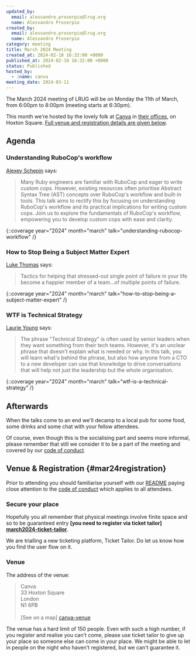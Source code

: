 ```yaml
---
updated_by:
  email: alessandro.proserpio@lrug.org
  name: Alessandro Proserpio
created_by:
  email: alessandro.proserpio@lrug.org
  name: Alessandro Proserpio
category: meeting
title: March 2024 Meeting
created_at: 2024-02-18 16:32:00 +0000
published_at: 2024-02-18 16:32:00 +0000
status: Published
hosted_by:
  - :name: canva
meeting_date: 2024-03-11
---
```


The March 2024 meeting of LRUG will be on Monday the 11th of March, from 6:00pm
to 8:00pm (meeting starts at 6:30pm).

This month we're hosted by the lovely folk at [Canva](https://www.canva.com/)
in [their offices][canva-venue], on Hoxton Square.
[Full venue and registration details are given below](#mar24registration).

## Agenda

### Understanding RuboCop's workflow

[Alexey Schepin](https://www.linkedin.com/in/alexeyschepin/) says:

> Many Ruby engineers are familiar with RuboCop and eager to write custom cops.
> However, existing resources often prioritise Abstract Syntax Tree (AST)
> concepts over RuboCop's workflow and built-in tools. This talk aims to rectify
> this by focusing on understanding RuboCop's workflow and its practical
> implications for writing custom cops. Join us to explore the fundamentals of
> RuboCop's workflow, empowering you to develop custom cops with ease and
> clarity.
 
{::coverage year="2024" month="march" talk="understanding-rubocop-workflow" /}

### How to Stop Being a Subject Matter Expert

[Luke Thomas](https://www.linkedin.com/pub/luke-thomas/19/5b6/22a) says:

> Tactics for helping that stressed-out single point of failure in your life
> become a happier member of a team...of multiple points of failure.

{::coverage year="2024" month="march" talk="how-to-stop-being-a-subject-matter-expert" /}

### WTF is Technical Strategy

[Laurie Young](https://laurieyoung.co.uk/) says:

> The phrase "Technical Strategy" is often used by senior leaders when they want
> something from their tech teams. However, it's an unclear phrase that doesn't
> explain what is needed or why. In this talk, you will learn what's behind the
> phrase, but also how anyone from a CTO to a new developer can use that
> knowledge to drive conversations that will help not just the leadership but
> the whole organisation.

{::coverage year="2024" month="march" talk="wtf-is-a-technical-strategy" /}

## Afterwards

When the talks come to an end we'll decamp to a local pub for some food, some
drinks and some chat with your fellow attendees.

Of course, even though this is the socialising part and seems more
informal, please remember that still we consider it to be a part of the
meeting and covered by our [code of conduct](http://readme.lrug.org/#code-of-conduct).

## Venue & Registration {#mar24registration}

Prior to attending you should familiarise yourself with our
[README](http://readme.lrug.org/) paying close attention to the [code of
conduct](http://readme.lrug.org/#code-of-conduct) which applies to all
attendees.

### Secure your place

Hopefully you all remember that physical meetings involve finite space and so to
be guaranteed entry **[you need to register via ticket tailor]
[march2024-ticket-tailor]**.

We are trialling a new ticketing platform, Ticket Tailor. Do let us know how you
find the user flow on it.

### Venue

The address of the venue:

> Canva<br/>33 Hoxton Square<br/>London<br/>N1 6PB<br/><br/>[See on a map]
[canva-venue]

The venue has a hard limit of 150 people.  Even with such a high number, if you
register and realise you can't come, please use ticket tailor to give up your
place so someone else can come in your place.  We might be able to let in people
on the night who haven't registered, but we can't guarantee it.

[canva-venue]: https://maps.app.goo.gl/wZc9ZrChcZs8Gbba9
[march2024-ticket-tailor]: https://www.tickettailor.com/events/lrug/1160733
